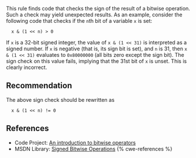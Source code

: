This rule finds code that checks the sign of the result of a bitwise operation. Such a check may yield unexpected results. As an example, consider the following code that checks if the `n`th bit of a variable `x` is set:

```
  x & (1 << n) > 0 
```
If `x` is a 32-bit signed integer, the value of `x & (1 << 31)` is interpreted as a signed number. If `x` is negative (that is, its sign bit is set), and `n` is 31, then `x & (1 << 31)` evaluates to `0x80000000` (all bits zero except the sign bit). The sign check on this value fails, implying that the 31st bit of `x` is unset. This is clearly incorrect.


## Recommendation
The above sign check should be rewritten as

```
  x & (1 << n) != 0
```

## References
* Code Project: [An introduction to bitwise operators](http://www.codeproject.com/Articles/2247/An-introduction-to-bitwise-operators)
* MSDN Library: [Signed Bitwise Operations](https://docs.microsoft.com/en-us/cpp/c-language/signed-bitwise-operations)
{% cwe-references %}
